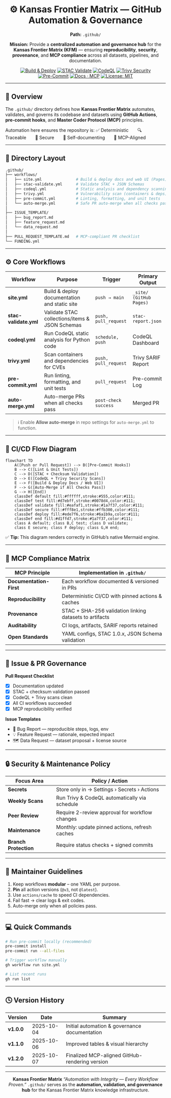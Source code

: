 <div align="center">

# ⚙️ Kansas Frontier Matrix — GitHub Automation & Governance

**Path:** `.github/`

**Mission:** Provide a **centralized automation and governance hub**
for the **Kansas Frontier Matrix (KFM)** — ensuring
**reproducibility**, **security**, **provenance**, and **MCP compliance**
across all datasets, pipelines, and documentation.

[![Build & Deploy](https://github.com/bartytime4life/Kansas-Frontier-Matrix/actions/workflows/site.yml/badge.svg)](../.github/workflows/site.yml)
[![STAC Validate](https://github.com/bartytime4life/Kansas-Frontier-Matrix/actions/workflows/stac-validate.yml/badge.svg)](../.github/workflows/stac-validate.yml)
[![CodeQL](https://github.com/bartytime4life/Kansas-Frontier-Matrix/actions/workflows/codeql.yml/badge.svg)](../.github/workflows/codeql.yml)
[![Trivy Security](https://github.com/bartytime4life/Kansas-Frontier-Matrix/actions/workflows/trivy.yml/badge.svg)](../.github/workflows/trivy.yml)
[![Pre-Commit](https://img.shields.io/badge/pre--commit-enabled-brightgreen.svg)](https://pre-commit.com/)
[![Docs · MCP](https://img.shields.io/badge/Docs-MCP-blue.svg)](../docs/)
[![License: MIT](https://img.shields.io/badge/License-MIT-green.svg)](../LICENSE)

</div>

---

## 🧠 Overview

The `.github/` directory defines how **Kansas Frontier Matrix** automates, validates,
and governs its codebase and datasets using **GitHub Actions**, **pre-commit hooks**,
and **Master Coder Protocol (MCP)** principles.

Automation here ensures the repository is:
✅ Deterministic  🔍 Traceable  🔐 Secure  🧾 Self-documenting  🧮 MCP-Aligned

---

## 🧱 Directory Layout

```bash
.github/
├── workflows/
│   ├── site.yml               # Build & deploy docs and web UI (Pages)
│   ├── stac-validate.yml      # Validate STAC + JSON Schemas
│   ├── codeql.yml             # Static analysis and dependency scanning
│   ├── trivy.yml              # Vulnerability scan (containers & deps)
│   ├── pre-commit.yml         # Linting, formatting, and unit tests
│   └── auto-merge.yml         # Safe PR auto-merge when all checks pass
│
├── ISSUE_TEMPLATE/
│   ├── bug_report.md
│   ├── feature_request.md
│   └── data_request.md
│
├── PULL_REQUEST_TEMPLATE.md   # MCP-compliant PR checklist
└── FUNDING.yml
```

---

## ⚙️ Core Workflows

| Workflow              | Purpose                                        | Trigger              | Primary Output          |
| --------------------- | ---------------------------------------------- | -------------------- | ----------------------- |
| **site.yml**          | Build & deploy documentation and static site   | `push → main`        | `_site/ (GitHub Pages)` |
| **stac-validate.yml** | Validate STAC collections/items & JSON Schemas | `push, pull_request` | `stac-report.json`      |
| **codeql.yml**        | Run CodeQL static analysis for Python code     | `schedule, push`     | CodeQL Dashboard        |
| **trivy.yml**         | Scan containers and dependencies for CVEs      | `push, pull_request` | Trivy SARIF Report      |
| **pre-commit.yml**    | Run linting, formatting, and unit tests        | `pull_request`       | Pre-commit Log          |
| **auto-merge.yml**    | Auto-merge PRs when all checks pass            | `post-check success` | Merged PR               |

> ℹ️ Enable **Allow auto-merge** in repo settings for `auto-merge.yml` to function.

---

## 🧩 CI/CD Flow Diagram

```mermaid
flowchart TD
    A([Push or Pull Request]) --> B([Pre-Commit Hooks])
    B --> C([Lint & Unit Tests])
    C --> D([STAC + Checksum Validation])
    D --> E([CodeQL + Trivy Security Scans])
    E --> F([Build & Deploy Docs / Web UI])
    F --> G([Auto-Merge if All Checks Pass])
    G --> H([End])
    classDef default fill:#ffffff,stroke:#555,color:#111;
    classDef test fill:#d7ebff,stroke:#0078d4,color:#111;
    classDef validate fill:#eafaf1,stroke:#1a7f37,color:#111;
    classDef secure fill:#fff8e1,stroke:#ffb300,color:#111;
    classDef deploy fill:#ede7f6,stroke:#6a1b9a,color:#111;
    classDef end fill:#d1ffd7,stroke:#1a7f37,color:#111;
    class A default; class B,C test; class D validate;
    class E secure; class F deploy; class G,H end;
```

<!-- END OF MERMAID -->

✅ **Tip:** This diagram renders correctly in GitHub’s native Mermaid engine.

---

## 🧮 MCP Compliance Matrix

| MCP Principle           | Implementation in `.github/`                            |
| ----------------------- | ------------------------------------------------------- |
| **Documentation-First** | Each workflow documented & versioned in PRs             |
| **Reproducibility**     | Deterministic CI/CD with pinned actions & caches        |
| **Provenance**          | STAC + SHA-256 validation linking datasets to artifacts |
| **Auditability**        | CI logs, artifacts, SARIF reports retained              |
| **Open Standards**      | YAML configs, STAC 1.0.x, JSON Schema validation        |

---

## 🧾 Issue & PR Governance

**Pull Request Checklist**

* [x] Documentation updated
* [x] STAC + checksum validation passed
* [x] CodeQL + Trivy scans clean
* [x] All CI workflows succeeded
* [x] MCP reproducibility verified

**Issue Templates**

* 🐞 Bug Report — reproducible steps, logs, env
* 💡 Feature Request — rationale, expected impact
* 🗺️ Data Request — dataset proposal + license source

---

## 🔒 Security & Maintenance Policy

| Focus Area            | Policy / Action                                |
| --------------------- | ---------------------------------------------- |
| **Secrets**           | Store only in → Settings › Secrets › Actions   |
| **Weekly Scans**      | Run Trivy & CodeQL automatically via schedule  |
| **Peer Review**       | Require 2-review approval for workflow changes |
| **Maintenance**       | Monthly: update pinned actions, refresh caches |
| **Branch Protection** | Require status checks + signed commits         |

---

## 🧭 Maintainer Guidelines

1. Keep workflows **modular** – one YAML per purpose.
2. **Pin** all action versions (`@v3`, not `@latest`).
3. Use `actions/cache` to speed CI dependencies.
4. Fail fast → clear logs & exit codes.
5. Auto-merge only when all policies pass.

---

## 💻 Quick Commands

```bash
# Run pre-commit locally (recommended)
pre-commit install
pre-commit run --all-files

# Trigger workflow manually
gh workflow run site.yml

# List recent runs
gh run list
```

---

## 🕓 Version History

| Version    | Date       | Summary                                        |
| ---------- | ---------- | ---------------------------------------------- |
| **v1.0.0** | 2025-10-04 | Initial automation & governance documentation  |
| **v1.1.0** | 2025-10-06 | Improved tables & visual hierarchy             |
| **v1.2.0** | 2025-10-07 | Finalized MCP-aligned GitHub-rendering version |

---

<div align="center">

**Kansas Frontier Matrix**
*“Automation with Integrity — Every Workflow Proven.”*
`.github/` serves as the **automation, validation, and governance hub**
for the Kansas Frontier Matrix knowledge infrastructure.

</div>

